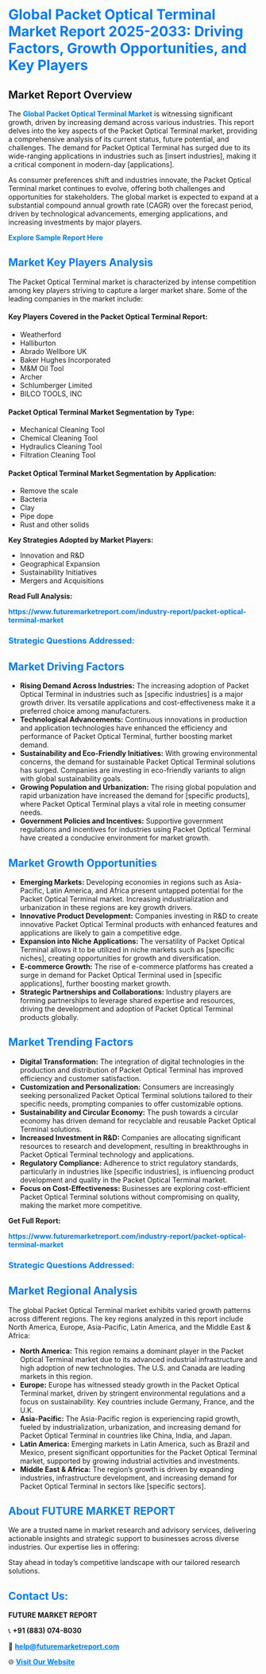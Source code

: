 <h1 style="color: #007BFF;">Global Packet Optical Terminal Market Report 2025-2033: Driving Factors, Growth Opportunities, and Key Players</h1>

<section id="overview">
<h2>Market Report Overview</h2>
<p>The <a href="https://www.futuremarketreport.com/industry-report/packet-optical-terminal-market" style="color: #007BFF; text-decoration: none;"><strong>Global Packet Optical Terminal Market</strong></a> is witnessing significant growth, driven by increasing demand across various industries. This report delves into the key aspects of the Packet Optical Terminal market, providing a comprehensive analysis of its current status, future potential, and challenges. The demand for Packet Optical Terminal has surged due to its wide-ranging applications in industries such as [insert industries], making it a critical component in modern-day [applications].</p>
<p>As consumer preferences shift and industries innovate, the Packet Optical Terminal market continues to evolve, offering both challenges and opportunities for stakeholders. The global market is expected to expand at a substantial compound annual growth rate (CAGR) over the forecast period, driven by technological advancements, emerging applications, and increasing investments by major players.</p>
</section>

<section id="overview">
<p><a href="https://www.futuremarketreport.com/request-sample/reportId=35043" style="color: #007BFF; text-decoration: none;"><strong>Explore Sample Report Here</strong></a></p>
</section>

<section id="key-players">
<h2 style="color: #007BFF;">Market Key Players Analysis</h2>
<p>The Packet Optical Terminal market is characterized by intense competition among key players striving to capture a larger market share. Some of the leading companies in the market include:</p>
<h4>Key Players Covered in the Packet Optical Terminal Report:</h4>
<ul><li>Weatherford</li><li>Halliburton</li><li>Abrado Wellbore UK</li><li>Baker Hughes Incorporated</li><li>M&amp;M Oil Tool</li><li>Archer</li><li>Schlumberger Limited</li><li>BILCO TOOLS, INC</li></ul>
<h4>Packet Optical Terminal Market Segmentation by Type:</h4>
<ul><li>Mechanical Cleaning Tool</li><li>Chemical Cleaning Tool</li><li>Hydraulics Cleaning Tool</li><li>Filtration Cleaning Tool</li></ul>

<h4>Packet Optical Terminal Market Segmentation by Application:</h4>
<ul><li>Remove the scale</li><li>Bacteria</li><li>Clay</li><li>Pipe dope</li><li>Rust and other solids</li></ul>
<p><strong>Key Strategies Adopted by Market Players:</strong></p>
<ul>
<li>Innovation and R&D</li>
<li>Geographical Expansion</li>
<li>Sustainability Initiatives</li>
<li>Mergers and Acquisitions</li>
</ul>
</section>

<section>
<p><strong>Read Full Analysis: </strong></p><a href="https://www.futuremarketreport.com/industry-report/packet-optical-terminal-market" style="color: #007BFF; text-decoration: none;"><strong>https://www.futuremarketreport.com/industry-report/packet-optical-terminal-market</strong></a>
<h3 style="color: #007BFF;">Strategic Questions Addressed:</h3>
</section>

<section id="driving-factors">
<h2 style="color: #007BFF;">Market Driving Factors</h2>
<ul>
<li><strong>Rising Demand Across Industries:</strong> The increasing adoption of Packet Optical Terminal in industries such as [specific industries] is a major growth driver. Its versatile applications and cost-effectiveness make it a preferred choice among manufacturers.</li>
<li><strong>Technological Advancements:</strong> Continuous innovations in production and application technologies have enhanced the efficiency and performance of Packet Optical Terminal, further boosting market demand.</li>
<li><strong>Sustainability and Eco-Friendly Initiatives:</strong> With growing environmental concerns, the demand for sustainable Packet Optical Terminal solutions has surged. Companies are investing in eco-friendly variants to align with global sustainability goals.</li>
<li><strong>Growing Population and Urbanization:</strong> The rising global population and rapid urbanization have increased the demand for [specific products], where Packet Optical Terminal plays a vital role in meeting consumer needs.</li>
<li><strong>Government Policies and Incentives:</strong> Supportive government regulations and incentives for industries using Packet Optical Terminal have created a conducive environment for market growth.</li>
</ul>
</section>

<section id="growth-opportunities">
<h2 style="color: #007BFF;">Market Growth Opportunities</h2>
<ul>
<li><strong>Emerging Markets:</strong> Developing economies in regions such as Asia-Pacific, Latin America, and Africa present untapped potential for the Packet Optical Terminal market. Increasing industrialization and urbanization in these regions are key growth drivers.</li>
<li><strong>Innovative Product Development:</strong> Companies investing in R&D to create innovative Packet Optical Terminal products with enhanced features and applications are likely to gain a competitive edge.</li>
<li><strong>Expansion into Niche Applications:</strong> The versatility of Packet Optical Terminal allows it to be utilized in niche markets such as [specific niches], creating opportunities for growth and diversification.</li>
<li><strong>E-commerce Growth:</strong> The rise of e-commerce platforms has created a surge in demand for Packet Optical Terminal used in [specific applications], further boosting market growth.</li>
<li><strong>Strategic Partnerships and Collaborations:</strong> Industry players are forming partnerships to leverage shared expertise and resources, driving the development and adoption of Packet Optical Terminal products globally.</li>
</ul>
</section>

<section id="trending-factors">
<h2 style="color: #007BFF;">Market Trending Factors</h2>
<ul>
<li><strong>Digital Transformation:</strong> The integration of digital technologies in the production and distribution of Packet Optical Terminal has improved efficiency and customer satisfaction.</li>
<li><strong>Customization and Personalization:</strong> Consumers are increasingly seeking personalized Packet Optical Terminal solutions tailored to their specific needs, prompting companies to offer customizable options.</li>
<li><strong>Sustainability and Circular Economy:</strong> The push towards a circular economy has driven demand for recyclable and reusable Packet Optical Terminal solutions.</li>
<li><strong>Increased Investment in R&D:</strong> Companies are allocating significant resources to research and development, resulting in breakthroughs in Packet Optical Terminal technology and applications.</li>
<li><strong>Regulatory Compliance:</strong> Adherence to strict regulatory standards, particularly in industries like [specific industries], is influencing product development and quality in the Packet Optical Terminal market.</li>
<li><strong>Focus on Cost-Effectiveness:</strong> Businesses are exploring cost-efficient Packet Optical Terminal solutions without compromising on quality, making the market more competitive.</li>
</ul>
</section>

<section>
<p><strong>Get Full Report: </strong></p><a href="https://www.futuremarketreport.com/industry-report/packet-optical-terminal-market" style="color: #007BFF; text-decoration: none;"><strong>https://www.futuremarketreport.com/industry-report/packet-optical-terminal-market</strong></a>
<h3 style="color: #007BFF;">Strategic Questions Addressed:</h3>
</section>


<section id="regional-analysis">
<h2 style="color: #007BFF;">Market Regional Analysis</h2>
<p>The global Packet Optical Terminal market exhibits varied growth patterns across different regions. The key regions analyzed in this report include North America, Europe, Asia-Pacific, Latin America, and the Middle East & Africa:</p>
<ul>
<li><strong>North America:</strong> This region remains a dominant player in the Packet Optical Terminal market due to its advanced industrial infrastructure and high adoption of new technologies. The U.S. and Canada are leading markets in this region.</li>
<li><strong>Europe:</strong> Europe has witnessed steady growth in the Packet Optical Terminal market, driven by stringent environmental regulations and a focus on sustainability. Key countries include Germany, France, and the U.K.</li>
<li><strong>Asia-Pacific:</strong> The Asia-Pacific region is experiencing rapid growth, fueled by industrialization, urbanization, and increasing demand for Packet Optical Terminal in countries like China, India, and Japan.</li>
<li><strong>Latin America:</strong> Emerging markets in Latin America, such as Brazil and Mexico, present significant opportunities for the Packet Optical Terminal market, supported by growing industrial activities and investments.</li>
<li><strong>Middle East & Africa:</strong> The region’s growth is driven by expanding industries, infrastructure development, and increasing demand for Packet Optical Terminal in sectors like [specific sectors].</li>
</ul>
</section>

<footer>
<h2 style="color: #007BFF;">About FUTURE MARKET REPORT</h2>
<p>We are a trusted name in market research and advisory services, delivering actionable insights and strategic support to businesses across diverse industries. Our expertise lies in offering:</p>

<p>Stay ahead in today’s competitive landscape with our tailored research solutions.</p>

<h2 style="color: #007BFF;">Contact Us:</h2>
<p><strong>FUTURE MARKET REPORT</strong></p>
<p>📞 <strong>+91 (883) 074-8030</strong></p>
<p>📧 <strong><a href="mailto:help@futuremarketreport.com" style="color: #007BFF;">help@futuremarketreport.com</a></strong></p>
<p>🌐 <strong><a href="https://www.futuremarketreport.com/" style="color: #007BFF;">Visit Our Website</a></strong></p>
</footer>